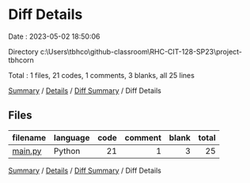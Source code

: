 # Diff Details

Date : 2023-05-02 18:50:06

Directory c:\\Users\\tbhco\\github-classroom\\RHC-CIT-128-SP23\\project-tbhcorn

Total : 1 files,  21 codes, 1 comments, 3 blanks, all 25 lines

[Summary](results.md) / [Details](details.md) / [Diff Summary](diff.md) / Diff Details

## Files
| filename | language | code | comment | blank | total |
| :--- | :--- | ---: | ---: | ---: | ---: |
| [main.py](/main.py) | Python | 21 | 1 | 3 | 25 |

[Summary](results.md) / [Details](details.md) / [Diff Summary](diff.md) / Diff Details